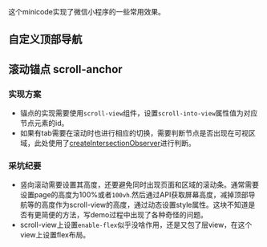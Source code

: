 这个minicode实现了微信小程序的一些常用效果。
## 自定义顶部导航

## 滚动锚点 scroll-anchor
### 实现方案
- 锚点的实现需要使用`scroll-view`组件，设置`scroll-into-view`属性值为对应节点元素的id。
- 如果有tab需要在滚动时也进行相应的切换，需要判断节点是否出现在可视区域，此处使用了[createIntersectionObserver](https://developers.weixin.qq.com/miniprogram/dev/framework/view/selector.html)进行判断。

### 采坑纪要
- 竖向滚动需要设置其高度，还要避免同时出现页面和区域的滚动条。通常需要设置page的高度为100%或者`100vh`.然后通过API获取屏幕高度，减掉顶部导航等的高度作为scroll-view的高度，通过动态设置style属性。这块不知道是否有更简便的方法，写demo过程中出现了各种奇怪的问题。
- scroll-view上设置`enable-flex`似乎没啥作用，还是又包了层view，在这个view上设置flex布局。